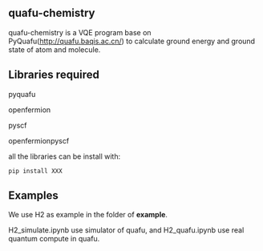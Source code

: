 ## quafu-chemistry

quafu-chemistry is a VQE program base on PyQuafu(http://quafu.baqis.ac.cn/) to calculate ground energy and ground state of atom and molecule.


## Libraries required

pyquafu

openfermion

pyscf

openfermionpyscf

all the libraries can be install with:

`pip install XXX`

## Examples
We use H2 as example in the folder of **example**. 

H2_simulate.ipynb use simulator of quafu, and H2_quafu.ipynb use real quantum compute in quafu.

